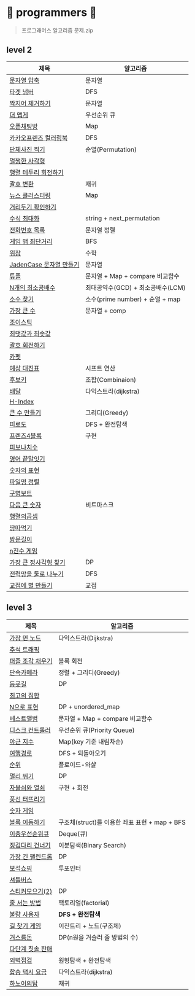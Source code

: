 # 🌼 programmers 🌼
> 프로그래머스 알고리즘 문제.zip

## level 2
|제목|알고리즘|
|---|---|
|[문자열 압축](https://github.com/Yuz-Algorithm-Learning/algorithm-learning/tree/main/programmers/level2/문자열압축)|문자열|
|[타겟 넘버](https://github.com/Yuz-Algorithm-Learning/algorithm-learning/tree/main/programmers/level2/타겟넘버)|DFS|
|[짝지어 제거하기](https://github.com/Yuz-Algorithm-Learning/algorithm-learning/tree/main/programmers/level2/짝지어제거하기)|문자열|
|[더 맵게](https://github.com/Yuz-Algorithm-Learning/algorithm-learning/tree/main/programmers/level2/더맵게)|우선순위 큐|
|[오픈채팅방](https://github.com/Yuz-Algorithm-Learning/algorithm-learning/tree/main/programmers/level2/오픈채팅방)|Map|
|[카카오프렌즈 컬러링북](https://github.com/Yuz-Algorithm-Learning/algorithm-learning/tree/main/programmers/level2/카카오프랜즈%20컬러링북)|DFS|
|[단체사진 찍기](https://github.com/Yuz-Algorithm-Learning/algorithm-learning/tree/main/programmers/level2/단체사진%20찍기)|순열(Permutation)|
|[멀쩡한 사각형](https://github.com/Yuz-Algorithm-Learning/algorithm-learning/tree/main/programmers/level2/멀쩡한%20사각형)|
|[행렬 테두리 회전하기](https://github.com/Yuz-Algorithm-Learning/algorithm-learning/tree/main/programmers/level2/행렬%20테두리%20회전하기)|
|[괄호 변환](https://github.com/Yuz-Algorithm-Learning/algorithm-learning/tree/main/programmers/level2/괄호%20변환)|재귀|
|[뉴스 클러스터링](https://github.com/Yuz-Algorithm-Learning/algorithm-learning/tree/main/programmers/level2/뉴스%20클러스터링)|Map|
|[거리두기 확인하기](https://github.com/Yuz-Algorithm-Learning/algorithm-learning/tree/main/programmers/level2/거리두기%20확인하기)|
|[수식 최대화](https://github.com/Yuz-Algorithm-Learning/algorithm-learning/tree/main/programmers/level2/수식%20최대화)|string + next_permutation|
|[전화번호 목록](https://github.com/Yuz-Algorithm-Learning/algorithm-learning/tree/main/programmers/level2/전화번호%20목록)|문자열 정렬|
|[게임 맵 최단거리](https://github.com/Yuz-Algorithm-Learning/algorithm-learning/tree/main/programmers/level2/게임%20맵%20최단거리)|BFS|
|[위장](https://github.com/Yuz-Algorithm-Learning/algorithm-learning/tree/main/programmers/level2/위장)|수학|
|[JadenCase 문자열 만들기](https://github.com/Yuz-Algorithm-Learning/algorithm-learning/tree/main/programmers/level2/JadenCase%20문자열%20만들기)|문자열|
|[튜플](https://github.com/Yuz-Algorithm-Learning/algorithm-learning/tree/main/programmers/level2/튜플)|문자열 + Map + compare 비교함수|
|[N개의 최소공배수](https://github.com/Yuz-Algorithm-Learning/algorithm-learning/tree/main/programmers/level2/N개의%20최소공배수)|최대공약수(GCD) + 최소공배수(LCM)|
|[소수 찾기](https://github.com/Yuz-Algorithm-Learning/algorithm-learning/tree/main/programmers/level2/소수%20찾기)|소수(prime number) + 순열 + map|
|[가장 큰 수](https://github.com/Yuz-Algorithm-Learning/algorithm-learning/tree/main/programmers/level2/가장%20큰%20수)|문자열 + comp|
|[조이스틱](https://github.com/Yuz-Algorithm-Learning/algorithm-learning/tree/main/programmers/level2/조이스틱)|
|[최댓값과 최솟값](https://github.com/Yuz-Algorithm-Learning/algorithm-learning/tree/main/programmers/level2/최댓값과%20최솟값)|
|[괄호 회전하기](https://github.com/Yuz-Algorithm-Learning/algorithm-learning/tree/main/programmers/level2/괄호%20회전하기)|
|[카펫](https://github.com/Yuz-Algorithm-Learning/algorithm-learning/tree/main/programmers/level2/카펫)|
|[예상 대진표](https://github.com/Yuz-Algorithm-Learning/algorithm-learning/tree/main/programmers/level2/예상%20대진표)|시프트 연산|
|[후보키](https://github.com/Yuz-Algorithm-Learning/algorithm-learning/tree/main/programmers/level2/후보키)|조합(Combinaion)|
|[배달](https://github.com/Yuz-Algorithm-Learning/algorithm-learning/tree/main/programmers/level2/배달)|다익스트라(dijkstra)|
|[H-Index](https://github.com/Yuz-Algorithm-Learning/algorithm-learning/tree/main/programmers/level2/H-Index)|
|[큰 수 만들기](https://github.com/Yuz-Algorithm-Learning/algorithm-learning/tree/main/programmers/level2/큰%20수%20만들기)|그리디(Greedy)|
|[피로도](https://github.com/Yuz-Algorithm-Learning/algorithm-learning/tree/main/programmers/level2/피로도)|DFS + 완전탐색|
|[프렌즈4블록](https://github.com/Yuz-Algorithm-Learning/algorithm-learning/tree/main/programmers/level2/프렌즈4블록)|구현|
|[피보나치수](https://github.com/Yuz-Algorithm-Learning/algorithm-learning/tree/main/programmers/level2/피보나치수)|
|[영어 끝말잇기](https://github.com/Yuz-Algorithm-Learning/algorithm-learning/tree/main/programmers/level2/영어%20끝말잇기)|
|[숫자의 표현](https://github.com/Yuz-Algorithm-Learning/algorithm-learning/tree/main/programmers/level2/숫자의%20표현)|
|[파일명 정렬](https://github.com/Yuz-Algorithm-Learning/algorithm-learning/tree/main/programmers/level2/파일명%20정렬)|
|[구명보트](https://github.com/Yuz-Algorithm-Learning/algorithm-learning/tree/main/programmers/level2/구명보트)|
|[다음 큰 숫자](https://github.com/Yuz-Algorithm-Learning/algorithm-learning/tree/main/programmers/level2/다음%20큰%20숫자)|비트마스크|
|[행렬의곱셈](https://github.com/Yuz-Algorithm-Learning/algorithm-learning/tree/main/programmers/level2/행렬의곱셈)|
|[땅따먹기](https://github.com/Yuz-Algorithm-Learning/algorithm-learning/tree/main/programmers/level2/땅따먹기)|
|[방문길이](https://github.com/Yuz-Algorithm-Learning/algorithm-learning/tree/main/programmers/level2/방문길이)|
|[n진수 게임](https://github.com/Yuz-Algorithm-Learning/algorithm-learning/tree/main/programmers/level2/n진수%20게임)|
|[가장 큰 정사각형 찾기](https://github.com/Yuz-Algorithm-Learning/algorithm-learning/tree/main/programmers/level2/가장%20큰%20정사각형%20찾기)|DP|
|[전력망을 둘로 나누기](https://github.com/Yuz-Algorithm-Learning/algorithm-learning/tree/main/programmers/level2/전력망을%20둘로%20나누기)|DFS|
|[교점에 별 만들기](https://github.com/Yuz-Algorithm-Learning/algorithm-learning/tree/main/programmers/level2/교점에%20별%20만들기)|교점|


## level 3
|제목|알고리즘|
|---|---|
|[가장 먼 노드](https://github.com/Yuz-Algorithm-Learning/algorithm-learning/tree/main/programmers/level3/가장%20먼%20노드)|다익스트라(Dijkstra)|
|[추석 트래픽](https://github.com/Yuz-Algorithm-Learning/algorithm-learning/tree/main/programmers/level3/추석%20트래픽)|
|[퍼즐 조각 채우기](https://github.com/Yuz-Algorithm-Learning/algorithm-learning/tree/main/programmers/level3/퍼즐%20조각%20채우기)|블록 회전|
|[단속카메라](https://github.com/Yuz-Algorithm-Learning/algorithm-learning/tree/main/programmers/level3/단속카메라)|정렬 + 그리디(Greedy)|
|[등굣길](https://github.com/Yuz-Algorithm-Learning/algorithm-learning/tree/main/programmers/level3/등굣길)|DP|
|[최고의 집합](https://github.com/Yuz-Algorithm-Learning/algorithm-learning/tree/main/programmers/level3/최고의%20집합)|
|[N으로 표현](https://github.com/Yuz-Algorithm-Learning/algorithm-learning/tree/main/programmers/level3/N으로%20표현)|DP + unordered_map|
|[베스트앨범](https://github.com/Yuz-Algorithm-Learning/algorithm-learning/tree/main/programmers/level3/베스트앨범)|문자열 + Map + compare 비교함수|
|[디스크 컨트롤러](https://github.com/Yuz-Algorithm-Learning/algorithm-learning/tree/main/programmers/level3/디스크%20컨트롤러)|우선순위 큐(Priority Queue)|
|[야근 지수](https://github.com/Yuz-Algorithm-Learning/algorithm-learning/tree/main/programmers/level3/야근%20지수)|Map(key 기준 내림차순)|
|[여행경로](https://github.com/Yuz-Algorithm-Learning/algorithm-learning/tree/main/programmers/level3/여행경로)|DFS + 되돌아오기|
|[순위](https://github.com/Yuz-Algorithm-Learning/algorithm-learning/tree/main/programmers/level3/순위)|플로이드-와샬|
|[멀리 뛰기](https://github.com/Yuz-Algorithm-Learning/algorithm-learning/tree/main/programmers/level3/멀리%20뛰기)|DP|
|[자물쇠와 열쇠](https://github.com/Yuz-Algorithm-Learning/algorithm-learning/tree/main/programmers/level3/자물쇠와%20열쇠)|구현 + 회전|
|[풍선 터뜨리기](https://github.com/Yuz-Algorithm-Learning/algorithm-learning/tree/main/programmers/level3/풍선%20터뜨리기)|
|[숫자 게임](https://github.com/Yuz-Algorithm-Learning/algorithm-learning/tree/main/programmers/level3/숫자%20게임)|
|[블록 이동하기](https://github.com/Yuz-Algorithm-Learning/algorithm-learning/tree/main/programmers/level3/블록%20이동하기)|구조체(struct)를 이용한 좌표 표현 + map + BFS|
|[이중우선순위큐](https://github.com/Yuz-Algorithm-Learning/algorithm-learning/tree/main/programmers/level3/이중우선순위큐)|Deque(큐)|
|[징검다리 건너기](https://github.com/Yuz-Algorithm-Learning/algorithm-learning/tree/main/programmers/level3/징검다리%20건너기)|이분탐색(Binary Search)|
|[가장 긴 팰린드롬](https://github.com/Yuz-Algorithm-Learning/algorithm-learning/tree/main/programmers/level3/가장%20긴%20팰린드롬)|DP|
|[보석쇼핑](https://github.com/Yuz-Algorithm-Learning/algorithm-learning/tree/main/programmers/level3/보석쇼핑)|투포인터|
|[셔틀버스](https://github.com/Yuz-Algorithm-Learning/algorithm-learning/tree/main/programmers/level3/셔틀버스)|
|[스티커모으기(2)](https://github.com/Yuz-Algorithm-Learning/algorithm-learning/tree/main/programmers/level3/스티커모으기(2))|DP|
|[줄 서는 방법](https://github.com/Yuz-Algorithm-Learning/algorithm-learning/tree/main/programmers/level3/줄%20서는%20방법)|팩토리얼(factorial)|
|[불량 사용자](https://github.com/Yuz-Algorithm-Learning/algorithm-learning/tree/main/programmers/level3/불량%20사용자)|**DFS + 완전탐색**|
|[길 찾기 게임](https://github.com/Yuz-Algorithm-Learning/algorithm-learning/tree/main/programmers/level3/길%20찾기%20게임)|이진트리 + 노드(구조체)|
|[거스름돈](https://github.com/Yuz-Algorithm-Learning/algorithm-learning/tree/main/programmers/level3/거스름돈)|DP(n원을 거슬러 줄 방법의 수)|
|[다단계 칫솔 판매](https://github.com/Yuz-Algorithm-Learning/algorithm-learning/tree/main/programmers/level3/다단계%20칫솔%20판매)|
|[외벽점검](https://github.com/Yuz-Algorithm-Learning/algorithm-learning/tree/main/programmers/level3/외벽점검)|원형탐색 + 완전탐색|
|[합승 택시 요금](https://github.com/Yuz-Algorithm-Learning/algorithm-learning/tree/main/programmers/level3/합승%20택시%20요금)|다익스트라(dijkstra)|
|[하노이의탑](https://github.com/Yuz-Algorithm-Learning/algorithm-learning/tree/main/programmers/level3/하노이의탑)|재귀|